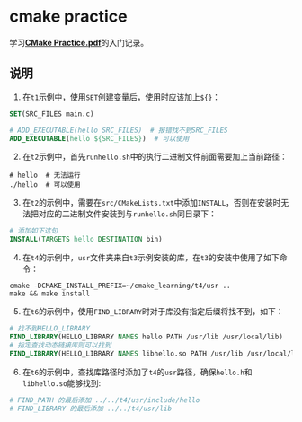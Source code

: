 # cmake practice

学习[**CMake Practice.pdf**](./CMake_Practice.pdf)的入门记录。

## 说明

1. 在`t1`示例中，使用`SET`创建变量后，使用时应该加上`${}`：

``` cmake
SET(SRC_FILES main.c)

# ADD_EXECUTABLE(hello SRC_FILES)  # 报错找不到SRC_FILES
ADD_EXECUTABLE(hello ${SRC_FILES})  # 可以使用
```

2. 在`t2`示例中，首先`runhello.sh`中的执行二进制文件前面需要加上当前路径：

``` shell
# hello  # 无法运行
./hello  # 可以使用
```

3. 在`t2`的示例中，需要在`src/CMakeLists.txt`中添加`INSTALL`，否则在安装时无法把对应的二进制文件安装到与`runhello.sh`同目录下：

``` cmake
# 添加如下这句
INSTALL(TARGETS hello DESTINATION bin)
```

4. 在`t4`的示例中，`usr`文件夹来自`t3`示例安装的库，在`t3`的安装中使用了如下命令：
``` shell
cmake -DCMAKE_INSTALL_PREFIX=~/cmake_learning/t4/usr ..
make && make install
```

5. 在`t6`的示例中，使用`FIND_LIBRARY`时对于库没有指定后缀将找不到，如下：
``` cmake
# 找不到HELLO_LIBRARY
FIND_LIBRARY(HELLO_LIBRARY NAMES hello PATH /usr/lib /usr/local/lib)
# 指定查找动态链接库则可以找到
FIND_LIBRARY(HELLO_LIBRARY NAMES libhello.so PATH /usr/lib /usr/local/lib)
```

6. 在`t6`的示例中，查找库路径时添加了`t4`的`usr`路径，确保`hello.h`和`libhello.so`能够找到:
``` cmake
# FIND_PATH 的最后添加 ../../t4/usr/include/hello
# FIND_LIBRARY 的最后添加 ../../t4/usr/lib
```
